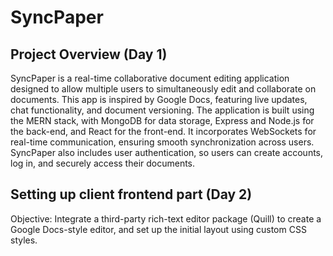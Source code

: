 # SyncPaper 

## Project Overview (Day 1) 
SyncPaper is a real-time collaborative document editing application designed to allow multiple users to simultaneously edit and collaborate on documents. This app is inspired by Google Docs, featuring live updates, chat functionality, and document versioning. The application is built using the MERN stack, with MongoDB for data storage, Express and Node.js for the back-end, and React for the front-end. It incorporates WebSockets for real-time communication, ensuring smooth synchronization across users. SyncPaper also includes user authentication, so users can create accounts, log in, and securely access their documents.


## Setting up client frontend part (Day 2)
Objective: Integrate a third-party rich-text editor package (Quill) to create a Google Docs-style editor, and set up the initial layout using custom CSS styles. 